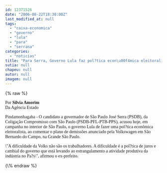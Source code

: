 ```yaml
---
id: 12371526
date: "2006-08-22T18:30:00Z"
last_modified_at: null
tags:
  - "caixa-economica"
  - "governo"
  - "lula"
  - "para"
  - "serrana"
categories:
  - "noticias"
title: "Para Serra, Governo Lula faz pol?tica econ\u00f4mica eleitoralista"
sutia: null
chapeu: null
autor: null
imagem: null
---
```

{\% raw %}
<p><P><FONT face=Verdana>Por<STRONG> Silvia Amorim<BR></STRONG>Da Agência Estado</FONT></P></p>
<p><P><FONT face=Verdana>Pindamonhagaba - O candidato a governador de São Paulo José Serra (PSDB), da Coligação Compromisso com São Paulo (PSDB-PFL-PTB-PPS), acusou hoje, em campanha no interior de São Paulo, o governo Lula de fazer uma pol?tica econômica eleitoralista, ao comentar o plano de demissões anunciado pela Volkswagen em São Bernardo do Campo, na Grande São Paulo. </FONT></P></p>
<p><P><FONT face=Verdana>\"A dificuldade da Volks não são os trabalhadores. A dificuldade é a pol?tica de juros e cambial do governo que está levando ao estrangulamento a atividade produtiva da indústria no Pa?s\", afirmou o ex-prefeito.</FONT></P> </p>
{\% endraw %}